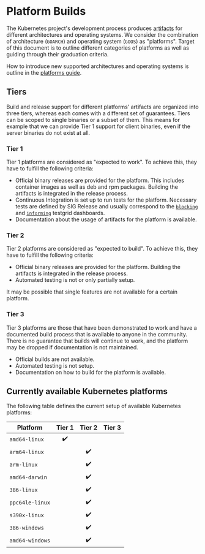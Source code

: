# Platform Builds

The Kubernetes project's development process produces
[artifacts](../artifacts.md) for different architectures and operating systems.
We consider the combination of architecture (`GOARCH`) and operating system
(`GOOS`) as "platforms". Target of this document is to outline different
categories of platforms as well as guiding through their graduation criteria.

How to introduce new supported architectures and operating systems is outline in
the [platforms guide](guide.md).

## Tiers

Build and release support for different platforms' artifacts are organized into
three tiers, whereas each comes with a different set of guarantees. Tiers can be
scoped to single binaries or a subset of them. This means for example that we
can provide Tier 1 support for client binaries, even if the server binaries do
not exist at all.

### Tier 1

Tier 1 platforms are considered as "expected to work". To achieve this, they
have to fulfill the following criteria:

- Official binary releases are provided for the platform. This includes
  container images as well as deb and rpm packages. Building the artifacts is
  integrated in the release process.
- Continuous Integration is set up to run tests for the platform. Necessary
  tests are defined by SIG Release and usually correspond to the
  [`blocking`](https://testgrid.k8s.io/sig-release-master-blocking) and
  [`informing`](https://testgrid.k8s.io/sig-release-master-informing) testgrid
  dashboards.
- Documentation about the usage of artifacts for the platform is available.

### Tier 2

Tier 2 platforms are considered as "expected to build". To achieve this, they
have to fulfill the following criteria:

- Official binary releases are provided for the platform. Building the artifacts
  is integrated in the release process.
- Automated testing is not or only partially setup.

It may be possible that single features are not available for a certain
platform.

### Tier 3

Tier 3 platforms are those that have been demonstrated to work and have a
documented build process that is available to anyone in the community. There is
no guarantee that builds will continue to work, and the platform may be dropped
if documentation is not maintained.

- Official builds are not available.
- Automated testing is not setup.
- Documentation on how to build for the platform is available.

## Currently available Kubernetes platforms

The following table defines the current setup of available Kubernetes platforms:

| Platform        |       Tier 1       |       Tier 2       |       Tier 3       |
| --------------- | :----------------: | :----------------: | :----------------: |
| `amd64-linux`   | :heavy_check_mark: |                    |                    |
| `arm64-linux`   |                    | :heavy_check_mark: |                    |
| `arm-linux`     |                    | :heavy_check_mark: |                    |
| `amd64-darwin`  |                    | :heavy_check_mark: |                    |
| `386-linux`     |                    | :heavy_check_mark: |                    |
| `ppc64le-linux` |                    | :heavy_check_mark: |                    |
| `s390x-linux`   |                    | :heavy_check_mark: |                    |
| `386-windows`   |                    | :heavy_check_mark: |                    |
| `amd64-windows` |                    | :heavy_check_mark: |                    |
